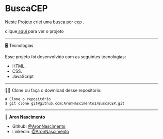# BuscaCEP



Neste Projeto criei uma busca por cep .<br>

clique<a href="https://aronnascimento1.github.io/BuscaCEP/"> aqui </a>para ver o projeto


_________
🖥️ Tecnologias

Esse projeto foi desenvolvido com as seguintes tecnologias:

- HTML.
- CSS.
- JavaScript

_________
🧑‍💻 Clone ou faça o download desse repositório:

```
# Clone o repositório
$ git clone git@github.com:AronNascimento1/BuscaCEP.git
```


_________

👤 **Aron Nascimento**
* Github: [@AronNascimento](https://github.com/AronNascimento1)
* Linkedin: [@AronNascimento](https://www.linkedin.com/in/aron-nascimento-a09bbba0/)



